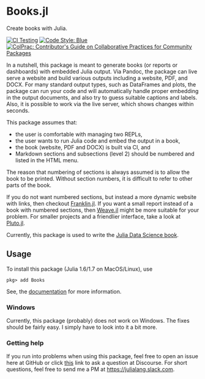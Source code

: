 # Books.jl

Create books with Julia.

[![CI Testing](https://github.com/rikhuijzer/Books.jl/workflows/CI/badge.svg)](https://github.com/rikhuijzer/Books.jl/actions?query=workflow%3ACI+branch%3Amain)
[![Code Style: Blue](https://img.shields.io/badge/code%20style-blue-4495d1.svg)](https://github.com/invenia/BlueStyle)
[![ColPrac: Contributor's Guide on Collaborative Practices for Community Packages](https://img.shields.io/badge/ColPrac-Contributor's%20Guide-blueviolet)](https://github.com/SciML/ColPrac)

In a nutshell, this package is meant to generate books (or reports or dashboards) with embedded Julia output.
Via Pandoc, the package can live serve a website and build various outputs including a website, PDF, and DOCX.
For many standard output types, such as DataFrames and plots, the package can run your code and will automatically handle proper embedding in the output documents, and also try to guess suitable captions and labels.
Also, it is possible to work via the live server, which shows changes within seconds.

This package assumes that:

- the user is comfortable with managing two REPLs,
- the user wants to run Julia code and embed the output in a book,
- the book (website, PDF and DOCX) is built via CI, and
- Markdown sections and subsections (level 2) should be numbered and listed in the HTML menu.

The reason that numbering of sections is always assumed is to allow the book to be printed.
Without section numbers, it is difficult to refer to other parts of the book.

If you do not want numbered sections, but instead a more dynamic website with links, then checkout [Franklin.jl](https://github.com/tlienart/Franklin.jl).
If you want a small report instead of a book with numbered sections, then [Weave.jl](https://github.com/JunoLab/Weave.jl) might be more suitable for your problem.
For smaller projects and a friendlier interface, take a look at [Pluto.jl](https://github.com/fonsp/Pluto.jl).

Currently, this package is used to write the [Julia Data Science book](https://github.com/JuliaDataScience/JuliaDataScience).

## Usage

To install this package (Julia 1.6/1.7 on MacOS/Linux), use
```
pkg> add Books
```

See, the [documentation](https://rikhuijzer.github.io/Books.jl) for more information.

### Windows

Currently, this package (probably) does not work on Windows.
The fixes should be fairly easy.
I simply have to look into it a bit more.


### Getting help

If you run into problems when using this package, feel free to open an issue here at GitHub or click [this](
https://discourse.julialang.org/new-topic?title=Books.jl%20-%20Your%20question%20here&category=usage&tags=Books&body=You%20can%20write%20your%20question%20in%20this%20space.
) link to ask a question at Discourse.
For short questions, feel free to send me a PM at <https://julialang.slack.com>.
